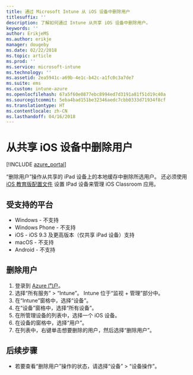 ```yaml
---
title: 通过 Microsoft Intune 从 iOS 设备中删除用户
titlesuffix: ''
description: 了解如何通过 Intune 从共享 iOS 设备中删除用户。
keywords: ''
author: ErikjeMS
ms.author: erikje
manager: dougeby
ms.date: 02/22/2018
ms.topic: article
ms.prod: ''
ms.service: microsoft-intune
ms.technology: ''
ms.assetid: 2ea5941c-a69b-4e1c-b42c-a1fc0c3a7de7
ms.suite: ems
ms.custom: intune-azure
ms.openlocfilehash: 67a5f60e0877ebc8994ed7d3191a81f51d19c40a
ms.sourcegitcommit: 5eba4bad151be32346aedc7cbb0333d71934f8cf
ms.translationtype: HT
ms.contentlocale: zh-CN
ms.lasthandoff: 04/16/2018
---
```

# <a name="remove-a-user-from-a-shared-ios-device"></a>从共享 iOS 设备中删除用户


[!INCLUDE [azure_portal](./includes/azure_portal.md)]

“删除用户”操作从共享的 iPad 设备上的本地缓存中删除所选用户。 还必须使用 [iOS 教育版配置文件](education-settings-configure-ios.md) 设置 IPad 设备来管理 iOS Classroom 应用。 

## <a name="supported-platforms"></a>受支持的平台

- Windows - 不支持
- Windows Phone - 不支持
- iOS - iOS 9.3 及更高版本（仅共享 iPad 设备）支持
- macOS - 不支持
- Android - 不支持

## <a name="remove-a-user"></a>删除用户

1. 登录到 [Azure 门户](https://portal.azure.com)。
2. 选择“所有服务” > “Intune”。 Intune 位于“监视 + 管理”部分中。
3. 在“Intune”窗格中，选择“设备”。
4. 在“设备”窗格中，选择“所有设备”。
5. 在所管理设备的列表中，选择一个 iOS 设备。
6. 在设备的窗格中，选择“用户”。
7. 在列表中，右键单击想要删除的用户，然后选择“删除用户”。

## <a name="next-steps"></a>后续步骤

- 若要查看“删除用户”操作的状态，请选择“设备” > “设备操作”。
